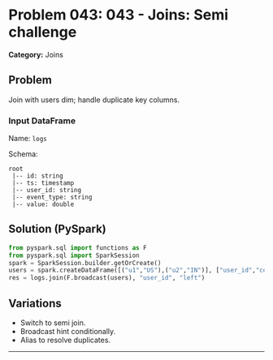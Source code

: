 # Problem 043: 043 - Joins: Semi challenge

**Category:** Joins

## Problem
Join with users dim; handle duplicate key columns.

### Input DataFrame
Name: `logs`

Schema:
```
root
 |-- id: string
 |-- ts: timestamp
 |-- user_id: string
 |-- event_type: string
 |-- value: double
```

## Solution (PySpark)
```python
from pyspark.sql import functions as F
from pyspark.sql import SparkSession
spark = SparkSession.builder.getOrCreate()
users = spark.createDataFrame([("u1","US"),("u2","IN")], ["user_id","country"])
res = logs.join(F.broadcast(users), "user_id", "left")
```

## Variations
- Switch to semi join.
- Broadcast hint conditionally.
- Alias to resolve duplicates.

---
